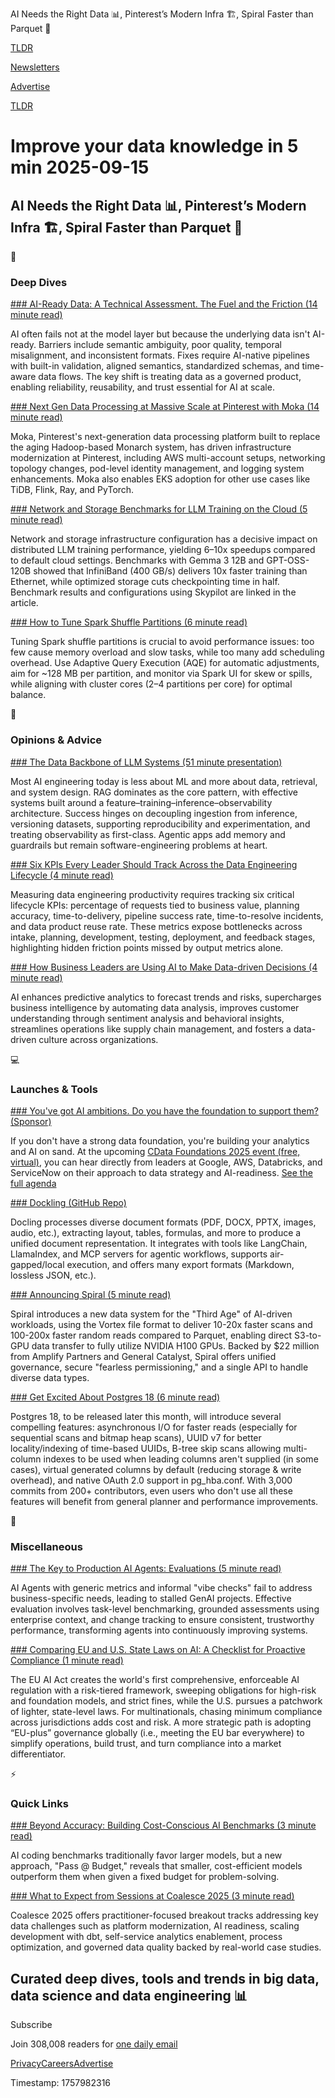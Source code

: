 AI Needs the Right Data 📊, Pinterest’s Modern Infra 🏗️, Spiral Faster than Parquet 🚀

[TLDR](/)

[Newsletters](/newsletters)

[Advertise](https://advertise.tldr.tech/)

[TLDR](/)

# Improve your data knowledge in 5 min 2025-09-15

## AI Needs the Right Data 📊, Pinterest’s Modern Infra 🏗️, Spiral Faster than Parquet 🚀

📱

### Deep Dives

[### AI-Ready Data: A Technical Assessment. The Fuel and the Friction (14 minute read)](https://moderndata101.substack.com/p/ai-ready-data-a-technical-assessment?utm_source=tldrdata)

AI often fails not at the model layer but because the underlying data isn't AI-ready. Barriers include semantic ambiguity, poor quality, temporal misalignment, and inconsistent formats. Fixes require AI-native pipelines with built-in validation, aligned semantics, standardized schemas, and time-aware data flows. The key shift is treating data as a governed product, enabling reliability, reusability, and trust essential for AI at scale.

[### Next Gen Data Processing at Massive Scale at Pinterest with Moka (14 minute read)](https://medium.com/pinterest-engineering/next-gen-data-processing-at-massive-scale-at-pinterest-with-moka-part-2-of-2-d0210ded34e0?utm_source=tldrdata)

Moka, Pinterest's next-generation data processing platform built to replace the aging Hadoop-based Monarch system, has driven infrastructure modernization at Pinterest, including AWS multi-account setups, networking topology changes, pod-level identity management, and logging system enhancements. Moka also enables EKS adoption for other use cases like TiDB, Flink, Ray, and PyTorch.

[### Network and Storage Benchmarks for LLM Training on the Cloud (5 minute read)](https://maknee.github.io/blog/2025/Network-And-Storage-Training-Skypilot/?utm_source=tldrdata)

Network and storage infrastructure configuration has a decisive impact on distributed LLM training performance, yielding 6–10x speedups compared to default cloud settings. Benchmarks with Gemma 3 12B and GPT-OSS-120B showed that InfiniBand (400 GB/s) delivers 10x faster training than Ethernet, while optimized storage cuts checkpointing time in half. Benchmark results and configurations using Skypilot are linked in the article.

[### How to Tune Spark Shuffle Partitions (6 minute read)](https://www.confessionsofadataguy.com/how-to-tune-spark-shuffle-partitions/?utm_source=tldrdata)

Tuning Spark shuffle partitions is crucial to avoid performance issues: too few cause memory overload and slow tasks, while too many add scheduling overhead. Use Adaptive Query Execution (AQE) for automatic adjustments, aim for ~128 MB per partition, and monitor via Spark UI for skew or spills, while aligning with cluster cores (2–4 partitions per core) for optimal balance.

🚀

### Opinions & Advice

[### The Data Backbone of LLM Systems (51 minute presentation)](https://www.infoq.com/presentations/llm-data-code-model-prompt/?utm_source=tldrdata)

Most AI engineering today is less about ML and more about data, retrieval, and system design. RAG dominates as the core pattern, with effective systems built around a feature–training–inference–observability architecture. Success hinges on decoupling ingestion from inference, versioning datasets, supporting reproducibility and experimentation, and treating observability as first-class. Agentic apps add memory and guardrails but remain software-engineering problems at heart.

[### Six KPIs Every Leader Should Track Across the Data Engineering Lifecycle (4 minute read)](https://www.eckerson.com/articles/six-kpis-every-leader-should-track-across-the-data-engineering-lifecycle?utm_source=tldrdata)

Measuring data engineering productivity requires tracking six critical lifecycle KPIs: percentage of requests tied to business value, planning accuracy, time-to-delivery, pipeline success rate, time-to-resolve incidents, and data product reuse rate. These metrics expose bottlenecks across intake, planning, development, testing, deployment, and feedback stages, highlighting hidden friction points missed by output metrics alone.

[### How Business Leaders are Using AI to Make Data-driven Decisions (4 minute read)](https://www.datasciencecentral.com/how-business-leaders-are-using-ai-to-make-data-driven-decisions/?utm_source=tldrdata)

AI enhances predictive analytics to forecast trends and risks, supercharges business intelligence by automating data analysis, improves customer understanding through sentiment analysis and behavioral insights, streamlines operations like supply chain management, and fosters a data-driven culture across organizations.

💻

### Launches & Tools

[### You've got AI ambitions. Do you have the foundation to support them? (Sponsor)](https://www.cdata.com/events/foundations-2025/?utm_source=tldr&amp;utm_medium=&amp;utm_campaign=25Q3_Foundations_Event)

If you don't have a strong data foundation, you're building your analytics and AI on sand. At the upcoming [CData Foundations 2025 event (free, virtual)](https://www.cdata.com/events/foundations-2025/?utm_source=tldr&utm_medium=&utm_campaign=25Q3_Foundations_Event), you can hear directly from leaders at Google, AWS, Databricks, and ServiceNow on their approach to data strategy and AI-readiness. [See the full agenda](https://www.cdata.com/events/foundations-2025/?utm_source=tldr&utm_medium=&utm_campaign=25Q3_Foundations_Event)

[### Dockling (GitHub Repo)](https://github.com/docling-project/docling?utm_source=tldrdata)

Docling processes diverse document formats (PDF, DOCX, PPTX, images, audio, etc.), extracting layout, tables, formulas, and more to produce a unified document representation. It integrates with tools like LangChain, LlamaIndex, and MCP servers for agentic workflows, supports air-gapped/local execution, and offers many export formats (Markdown, lossless JSON, etc.).

[### Announcing Spiral (5 minute read)](https://spiraldb.com/post/announcing-spiral?utm_source=tldrdata)

Spiral introduces a new data system for the "Third Age" of AI-driven workloads, using the Vortex file format to deliver 10-20x faster scans and 100-200x faster random reads compared to Parquet, enabling direct S3-to-GPU data transfer to fully utilize NVIDIA H100 GPUs. Backed by $22 million from Amplify Partners and General Catalyst, Spiral offers unified governance, secure "fearless permissioning," and a single API to handle diverse data types.

[### Get Excited About Postgres 18 (6 minute read)](https://www.crunchydata.com/blog/get-excited-about-postgres-18?utm_source=tldrdata)

Postgres 18, to be released later this month, will introduce several compelling features: asynchronous I/O for faster reads (especially for sequential scans and bitmap heap scans), UUID v7 for better locality/indexing of time-based UUIDs, B-tree skip scans allowing multi-column indexes to be used when leading columns aren't supplied (in some cases), virtual generated columns by default (reducing storage & write overhead), and native OAuth 2.0 support in pg\_hba.conf. With 3,000 commits from 200+ contributors, even users who don't use all these features will benefit from general planner and performance improvements.

🎁

### Miscellaneous

[### The Key to Production AI Agents: Evaluations (5 minute read)](https://www.databricks.com/blog/key-production-ai-agents-evaluations?utm_source=tldrdata)

AI Agents with generic metrics and informal "vibe checks" fail to address business-specific needs, leading to stalled GenAI projects. Effective evaluation involves task-level benchmarking, grounded assessments using enterprise context, and change tracking to ensure consistent, trustworthy performance, transforming agents into continuously improving systems.

[### Comparing EU and U.S. State Laws on AI: A Checklist for Proactive Compliance (1 minute read)](https://www.dataversity.net/comparing-eu-and-u-s-state-laws-on-ai-a-checklist-for-proactive-compliance?utm_source=tldrdata)

The EU AI Act creates the world's first comprehensive, enforceable AI regulation with a risk-tiered framework, sweeping obligations for high-risk and foundation models, and strict fines, while the U.S. pursues a patchwork of lighter, state-level laws. For multinationals, chasing minimum compliance across jurisdictions adds cost and risk. A more strategic path is adopting “EU-plus” governance globally (i.e., meeting the EU bar everywhere) to simplify operations, build trust, and turn compliance into a market differentiator.

⚡️

### Quick Links

[### Beyond Accuracy: Building Cost-Conscious AI Benchmarks (3 minute read)](https://plassard.substack.com/p/the-coding-benchmark-leaderboard?utm_source=tldrdata)

AI coding benchmarks traditionally favor larger models, but a new approach, "Pass @ Budget," reveals that smaller, cost-efficient models outperform them when given a fixed budget for problem-solving.

[### What to Expect from Sessions at Coalesce 2025 (3 minute read)](https://www.getdbt.com/blog/what-to-expect-from-sessions-at-coalesce-2025?utm_source=tldrdata)

Coalesce 2025 offers practitioner-focused breakout tracks addressing key data challenges such as platform modernization, AI readiness, scaling development with dbt, self-service analytics enablement, process optimization, and governed data quality backed by real-world case studies.

## Curated deep dives, tools and trends in big data, data science and data engineering 📊

Subscribe

Join 308,008 readers for [one daily email](/api/latest/data)

[Privacy](/privacy)[Careers](https://jobs.ashbyhq.com/tldr.tech)[Advertise](/data/advertise)

Timestamp: 1757982316